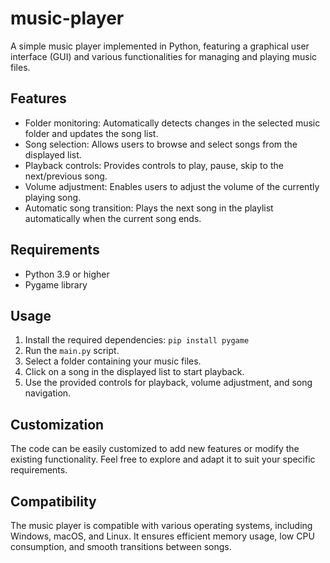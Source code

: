 # music-player
A simple music player implemented in Python, featuring a graphical user interface (GUI) and various functionalities for managing and playing music files.

## Features 
- Folder monitoring: Automatically detects changes in the selected music folder and updates the song list.
- Song selection: Allows users to browse and select songs from the displayed list.
- Playback controls: Provides controls to play, pause, skip to the next/previous song.
- Volume adjustment: Enables users to adjust the volume of the currently playing song.
- Automatic song transition: Plays the next song in the playlist automatically when the current song ends.

## Requirements
- Python 3.9 or higher
- Pygame library

## Usage
1. Install the required dependencies: `pip install pygame`
2. Run the `main.py` script.
3. Select a folder containing your music files.
4. Click on a song in the displayed list to start playback.
5. Use the provided controls for playback, volume adjustment, and song navigation.

## Customization
The code can be easily customized to add new features or modify the existing functionality. Feel free to explore and adapt it to suit your specific requirements.

## Compatibility
The music player is compatible with various operating systems, including Windows, macOS, and Linux. It ensures efficient memory usage, low CPU consumption, and smooth transitions between songs.
